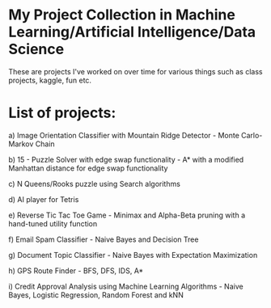 # My Project Collection in Machine Learning/Artificial Intelligence/Data Science

These are projects I've worked on over time for various things such as class projects, kaggle, fun etc.

# List of projects:

a) Image Orientation Classifier with Mountain Ridge Detector - Monte Carlo-Markov Chain

b) 15 - Puzzle Solver with edge swap functionality - A* with a modified Manhattan distance for edge swap functionality

c) N Queens/Rooks puzzle using Search algorithms

d) AI player for Tetris

e) Reverse Tic Tac Toe Game - Minimax and Alpha-Beta pruning with a hand-tuned utility function

f) Email Spam Classifier - Naive Bayes and Decision Tree

g) Document Topic Classifier - Naive Bayes with Expectation Maximization

h) GPS Route Finder - BFS, DFS, IDS, A*

i) Credit Approval Analysis using Machine Learning Algorithms - Naive Bayes, Logistic Regression, Random Forest and kNN 
